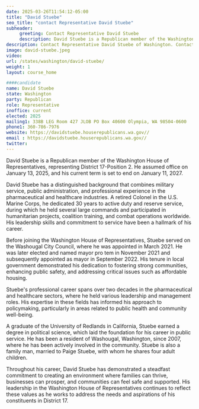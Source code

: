 ```yaml
---
date: 2025-03-26T11:54:12-05:00
title: "David Stuebe"
seo_title: "contact Representative David Stuebe"
subheader:
     greeting: Contact Representative David Stuebe
     description: David Stuebe is a Republican member of the Washington House of Representatives, representing District 17-Position 2. He assumed office on January 13, 2025, and his current term is set to end on January 11, 2027.
description: Contact Representative David Stuebe of Washington. Contact information for David Stuebe includes email address, phone number, and mailing address.
image: david-stuebe.jpeg
video:
url: /states/washington/david-stuebe/
weight: 1
layout: course_home

####candidate
name: David Stuebe
state: Washington
party: Republican
role: Representative
inoffice: current
elected: 2025
mailing1: 338B LEG Room 427 JLOB PO Box 40600 Olympia, WA 98504-0600
phone1: 360-786-7976
website: https://davidstuebe.houserepublicans.wa.gov//
email : https://davidstuebe.houserepublicans.wa.gov//
twitter: 
---
```

David Stuebe is a Republican member of the Washington House of Representatives, representing District 17-Position 2. He assumed office on January 13, 2025, and his current term is set to end on January 11, 2027.

David Stuebe has a distinguished background that combines military service, public administration, and professional experience in the pharmaceutical and healthcare industries. A retired Colonel in the U.S. Marine Corps, he dedicated 30 years to active duty and reserve service, during which he held several large commands and participated in humanitarian projects, coalition training, and combat operations worldwide. His leadership skills and commitment to service have been a hallmark of his career.

Before joining the Washington House of Representatives, Stuebe served on the Washougal City Council, where he was appointed in March 2021. He was later elected and named mayor pro tem in November 2021 and subsequently appointed as mayor in September 2022. His tenure in local government demonstrated his dedication to fostering strong communities, enhancing public safety, and addressing critical issues such as affordable housing.

Stuebe's professional career spans over two decades in the pharmaceutical and healthcare sectors, where he held various leadership and management roles. His expertise in these fields has informed his approach to policymaking, particularly in areas related to public health and community well-being.

A graduate of the University of Redlands in California, Stuebe earned a degree in political science, which laid the foundation for his career in public service. He has been a resident of Washougal, Washington, since 2007, where he has been actively involved in the community. Stuebe is also a family man, married to Paige Stuebe, with whom he shares four adult children.

Throughout his career, David Stuebe has demonstrated a steadfast commitment to creating an environment where families can thrive, businesses can prosper, and communities can feel safe and supported. His leadership in the Washington House of Representatives continues to reflect these values as he works to address the needs and aspirations of his constituents in District 17.
